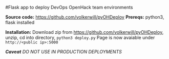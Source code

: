 #Flask app to deploy DevOps OpenHack team environments


**Source code:** https://github.com/volkerwill/pyOHDeploy
**Prereqs:** python3, flask installed

**Installation:** Download zip from https://github.com/volkerwill/pyOHDeploy, unzip, cd into directory, ```python3 deploy.py```
Page is now avaiable under ```http://<public ip>:5000```

***Caveat** DO NOT USE IN PRODUCTION DEPLOYMENTS*